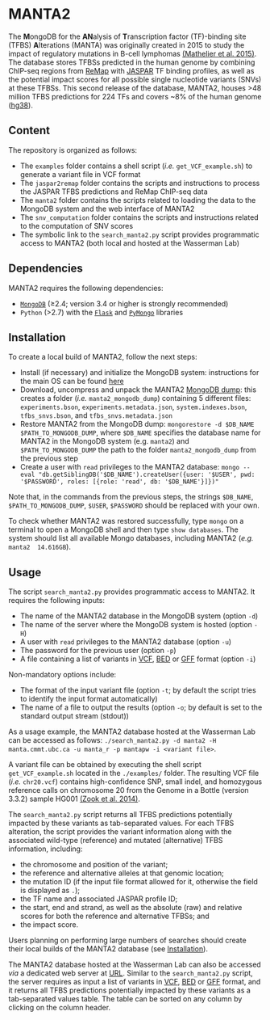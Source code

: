 # MANTA2
The **M**ongoDB for the **AN**alysis of **T**ranscription factor (TF)-binding site (TFBS) **A**lterations (MANTA) was originally created in 2015 to study the impact of regulatory mutations in B-cell lymphomas [(Mathelier et al. 2015)](https://doi.org/10.1186/s13059-015-0648-7). The database stores TFBSs predicted in the human genome by combining ChIP-seq regions from [ReMap](http://remap.cisreg.eu) with [JASPAR](http://jaspar.genereg.net) TF binding profiles, as well as the potential impact scores for all possible single nucleotide variants (SNVs) at these TFBSs. This second release of the database, MANTA2, houses >48 million TFBS predictions for 224 TFs and covers ~8% of the human genome ([hg38](https://www.ncbi.nlm.nih.gov/assembly/GCF_000001405.26)).

## Content
The repository is organized as follows:
* The `examples` folder contains a shell script (*i.e.* `get_VCF_example.sh`) to generate a variant file in VCF format
* The `jaspar2remap` folder contains the scripts and instructions to process the JASPAR TFBS predictions and ReMap ChIP-seq data
* The `manta2` folder contains the scripts related to loading the data to the MongoDB system and the web interface of MANTA2
* The `snv_computation` folder contains the scripts and instructions related to the computation of SNV scores
* The symbolic link to the `search_manta2.py` script provides programmatic access to MANTA2 (both local and hosted at the Wasserman Lab)

## Dependencies
MANTA2 requires the following dependencies:
* [`MongoDB`](https://www.mongodb.com) (≥2.4; version 3.4 or higher is strongly recommended)
* `Python` (>2.7) with the [`Flask`](http://flask.pocoo.org) and [`PyMongo`](https://api.mongodb.com/python/current/) libraries

## Installation
To create a local build of MANTA2, follow the next steps:
* Install (if necessary) and initialize the MongoDB system: instructions for the main OS can be found [here](https://docs.mongodb.com/manual/administration/install-community/)
* Download, uncompress and unpack the MANTA2 [MongoDB dump](https://doi.org/10.5281/zenodo.1044747): this creates a folder (*i.e.* `manta2_mongodb_dump`) containing 5 different files: `experiments.bson`, `experiments.metadata.json`, `system.indexes.bson`, `tfbs_snvs.bson`, and `tfbs_snvs.metadata.json`
* Restore MANTA2 from the MongoDB dump: `mongorestore -d $DB_NAME $PATH_TO_MONGODB_DUMP`, where `$DB_NAME` specifies the database name for MANTA2 in the MongoDB system (e.g. `manta2`) and `$PATH_TO_MONGODB_DUMP` the path to the folder `manta2_mongodb_dump` from the previous step
* Create a user with `read` privileges to the MANTA2 database: `mongo --eval "db.getSiblingDB('$DB_NAME').createUser({user: '$USER', pwd: '$PASSWORD', roles: [{role: 'read', db: '$DB_NAME'}]})"`

Note that, in the commands from the previous steps, the strings `$DB_NAME`, `$PATH_TO_MONGODB_DUMP`, `$USER`, `$PASSWORD` should be replaced with your own.

To check whether MANTA2 was restored successfully, type `mongo` on a terminal to open a MongoDB shell and then type `show databases`. The system should list all available Mongo databases, including MANTA2 (*e.g.* `manta2  14.616GB`).

## Usage
The script `search_manta2.py` provides programmatic access to MANTA2. It requires the following inputs:
* The name of the MANTA2 database in the MongoDB system (option `-d`)
* The name of the server where the MongoDB system is hosted (option `-H`)
* A user with `read` privileges to the MANTA2 database (option `-u`)
* The password for the previous user (option `-p`)
* A file containing a list of variants in [VCF](https://genome.ucsc.edu/FAQ/FAQformat.html#format10.1), [BED](https://genome.ucsc.edu/FAQ/FAQformat.html#format1) or [GFF](https://genome.ucsc.edu/FAQ/FAQformat.html#format3) format (option `-i`)

Non-mandatory options include:
* The format of the input variant file (option `-t`; by default the script tries to identify the input format automatically)
* The name of a file to output the results (option `-o`; by default is set to the standard output stream (stdout))

As a usage example, the MANTA2 database hosted at the Wasserman Lab can be accessed as follows: `./search_manta2.py -d manta2 -H manta.cmmt.ubc.ca -u manta_r -p mantapw -i <variant file>`.

A variant file can be obtained by executing the shell script `get_VCF_example.sh` located in the `./examples/` folder. The resulting VCF file (*i.e.* `chr20.vcf`) contains high-confidence SNP, small indel, and homozygous reference calls on chromosome 20 from the Genome in a Bottle (version 3.3.2) sample HG001 [(Zook et al. 2014)](https://doi.org/10.1038/nbt.2835).

The `search_manta2.py` script returns all TFBS predictions potentially impacted by these variants as tab-separated values. For each TFBS alteration, the script provides the variant information along with the associated wild-type (reference) and mutated (alternative) TFBS information, including:
* the chromosome and position of the variant;
* the reference and alternative alleles at that genomic location;
* the mutation ID (if the input file format allowed for it, otherwise the field is displayed as `.`);
* the TF name and associated JASPAR profile ID;
* the start, end and strand, as well as the absolute (raw) and relative scores for both the reference and alternative TFBSs; and
* the impact score.

Users planning on performing large numbers of searches should create their local builds of the MANTA2 database (see [Installation](https://github.com/wassermanlab/MANTA2/blob/master/README.md#installation)).

The MANTA2 database hosted at the Wasserman Lab can also be accessed *via* a dedicated web server at [URL](URL). Similar to the `search_manta2.py` script, the server requires as input a list of variants in [VCF](https://genome.ucsc.edu/FAQ/FAQformat.html#format10.1), [BED](https://genome.ucsc.edu/FAQ/FAQformat.html#format1) or [GFF](https://genome.ucsc.edu/FAQ/FAQformat.html#format3) format, and it returns all TFBS predictions potentially impacted by these variants as a tab-separated values table. The table can be sorted on any column by clicking on the column header.
